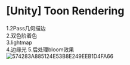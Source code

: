 # [Unity] Toon Rendering
1.2Pass几何描边  
2.双色阶着色  
3.lightmap  
4.边缘光 
5.后处理bloom效果  
![574283A885124E53B8E249EEB1D4FA66](https://user-images.githubusercontent.com/74462917/123406622-11a2ac00-d5e6-11eb-8ba4-bbb17d45a597.jpg)
